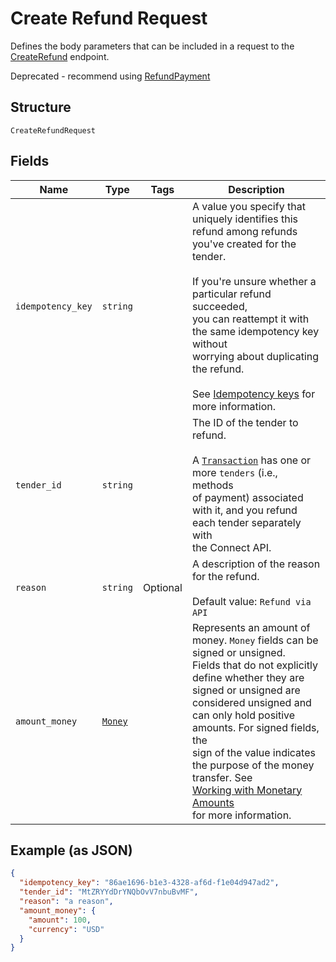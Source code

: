 
# Create Refund Request

Defines the body parameters that can be included in
a request to the [CreateRefund](#endpoint-createrefund) endpoint.

Deprecated - recommend using [RefundPayment](#endpoint-refunds-refundpayment)

## Structure

`CreateRefundRequest`

## Fields

| Name | Type | Tags | Description |
|  --- | --- | --- | --- |
| `idempotency_key` | `string` |  | A value you specify that uniquely identifies this<br>refund among refunds you've created for the tender.<br><br>If you're unsure whether a particular refund succeeded,<br>you can reattempt it with the same idempotency key without<br>worrying about duplicating the refund.<br><br>See [Idempotency keys](#idempotencykeys) for more information. |
| `tender_id` | `string` |  | The ID of the tender to refund.<br><br>A [`Transaction`](#type-transaction) has one or more `tenders` (i.e., methods<br>of payment) associated with it, and you refund each tender separately with<br>the Connect API. |
| `reason` | `string` | Optional | A description of the reason for the refund.<br><br>Default value: `Refund via API` |
| `amount_money` | [`Money`](/doc/models/money.md) |  | Represents an amount of money. `Money` fields can be signed or unsigned.<br>Fields that do not explicitly define whether they are signed or unsigned are<br>considered unsigned and can only hold positive amounts. For signed fields, the<br>sign of the value indicates the purpose of the money transfer. See<br>[Working with Monetary Amounts](https://developer.squareup.com/docs/build-basics/working-with-monetary-amounts)<br>for more information. |

## Example (as JSON)

```json
{
  "idempotency_key": "86ae1696-b1e3-4328-af6d-f1e04d947ad2",
  "tender_id": "MtZRYYdDrYNQbOvV7nbuBvMF",
  "reason": "a reason",
  "amount_money": {
    "amount": 100,
    "currency": "USD"
  }
}
```

